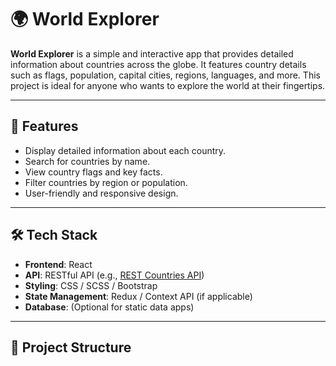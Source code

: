 # 🌍 World Explorer

**World Explorer** is a simple and interactive app that provides detailed information about countries across the globe. It features country details such as flags, population, capital cities, regions, languages, and more. This project is ideal for anyone who wants to explore the world at their fingertips.

---

## 🚀 Features

- Display detailed information about each country.
- Search for countries by name.
- View country flags and key facts.
- Filter countries by region or population.
- User-friendly and responsive design.

---

## 🛠️ Tech Stack

- **Frontend**: React
- **API**: RESTful API (e.g., [REST Countries API](https://restcountries.com/))
- **Styling**: CSS / SCSS  / Bootstrap
- **State Management**: Redux / Context API (if applicable)
- **Database**: (Optional for static data apps)
  
---

## 📂 Project Structure


